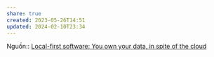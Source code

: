 ```yaml
---
share: true
created: 2023-05-26T14:51
updated: 2024-02-10T23:34
---
```


Nguồn:: [Local-first software: You own your data, in spite of the cloud](https://www.inkandswitch.com/local-first/)
